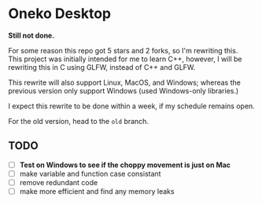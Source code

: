 # Oneko Desktop

**Still not done.**

For some reason this repo got 5 stars and 2 forks, so I'm rewriting this. \
This project was initially intended for me to learn C++, however, I will be rewriting this in C using GLFW, instead of C++ and GLFW.

This rewrite will also support Linux, MacOS, and Windows; whereas the previous version only support Windows (used Windows-only libraries.)

I expect this rewrite to be done within a week, if my schedule remains open.

For the old version, head to the `old` branch.


## TODO
- [ ] **Test on Windows to see if the choppy movement is just on Mac**
- [ ] make variable and function case consistant
- [ ] remove redundant code
- [ ] make more efficient and find any memory leaks